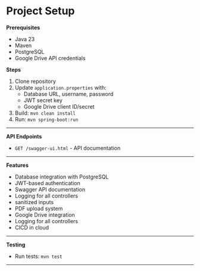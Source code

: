 # Project Setup

**Prerequisites**
- Java 23
- Maven
- PostgreSQL
- Google Drive API credentials

**Steps**
1. Clone repository
2. Update `application.properties` with:
   - Database URL, username, password
   - JWT secret key
   - Google Drive client ID/secret
3. Build: `mvn clean install`
4. Run: `mvn spring-boot:run`

---

**API Endpoints**
- `GET /swagger-ui.html` - API documentation

---

**Features**
- Database integration with PostgreSQL
- JWT-based authentication
- Swagger API documentation
- Logging for all controllers
- sanitized inputs
- PDF upload system
- Google Drive integration
- Logging for all controllers
- CICD in cloud

---

**Testing**
- Run tests: `mvn test`

---
